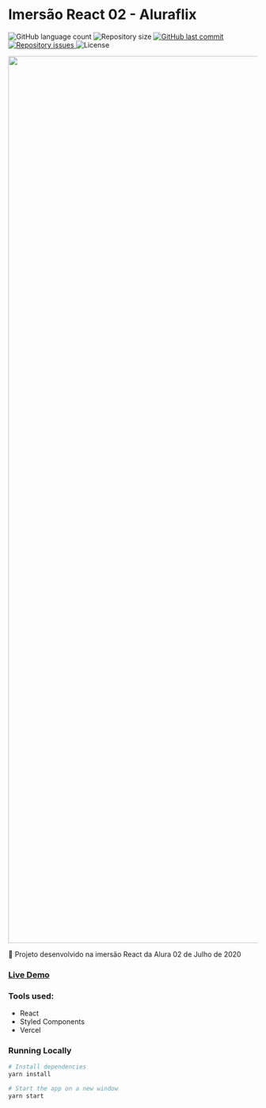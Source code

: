 # Imersão React 02 - Aluraflix
<p align="left">
  <img alt="GitHub language count" src="https://img.shields.io/github/languages/count/Relirk/netflix-clone-frontend">

  <img alt="Repository size" src="https://img.shields.io/github/repo-size/Relirk/netflix-clone-frontend">
  
  <a href="https://github.com/Relirk/netflix-clone-frontend/commits/master">
    <img alt="GitHub last commit" src="https://img.shields.io/github/last-commit/Relirk/netflix-clone-frontend">
  </a>

  <a href="https://github.com/Relirk/netflix-clone-frontend/issues">
    <img alt="Repository issues" src="https://img.shields.io/github/issues/Relirk/netflix-clone-frontend">
  </a>

  <img alt="License" src="https://img.shields.io/badge/license-MIT-brightgreen">
</p>

<p align="center">
  <img width="1792" alt="relirk-imersao-alura-aluraflix" src="https://github.com/Relirk/imersao-react-aluraflix/assets/8285478/4cf082f0-36f6-4689-b459-b40383763eb2">
</p>

:movie_camera: Projeto desenvolvido na imersão React da Alura 02 de Julho de 2020

### [Live Demo](https://imersao-react-aluraflix-git-master.relirk.vercel.app/)

### Tools used:
- React
- Styled Components
- Vercel

### Running Locally
```sh
# Install dependencies
yarn install

# Start the app on a new window
yarn start
```
